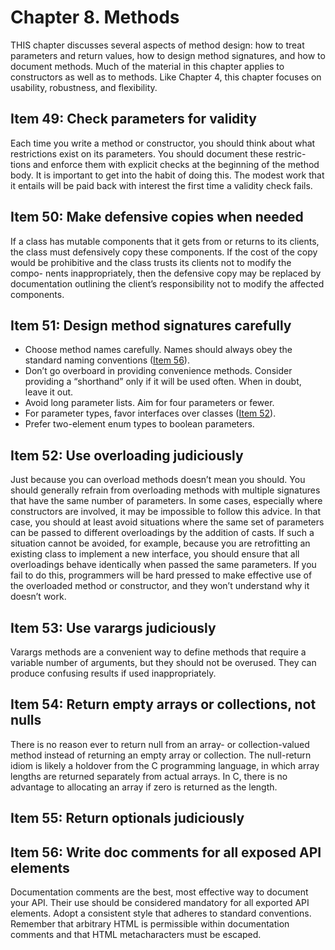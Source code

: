 # Chapter 8. Methods

THIS chapter discusses several aspects of method design: how to treat parameters and return values, how to design method 
signatures, and how to document methods. Much of the material in this chapter applies to constructors as well as to 
methods. Like Chapter 4, this chapter focuses on usability, robustness, and flexibility.

## Item 49: Check parameters for validity

Each time you write a method or constructor, you should think about what restrictions exist on its parameters. You should document these restric- tions and enforce them with explicit checks at the beginning of the method body. It is important to get into the habit of doing this. The modest work that it entails will be paid back with interest the first time a validity check fails.

## Item 50: Make defensive copies when needed

If a class has mutable components that it gets from or returns to its clients, the class must defensively copy these components. If the cost of the copy would be prohibitive and the class trusts its clients not to modify the compo- nents inappropriately, then the defensive copy may be replaced by documentation outlining the client’s responsibility not to modify the affected components.

## Item 51: Design method signatures carefully

- Choose method names carefully. Names should always obey the standard naming conventions ([Item 56](chapter-8.md#item-56-adhere-to-generally-accepted-naming-conventions)).
- Don’t go overboard in providing convenience methods. Consider providing a “shorthand” only if it will be used often. When in doubt, leave it out.
- Avoid long parameter lists. Aim for four parameters or fewer.
- For parameter types, favor interfaces over classes ([Item 52](chapter-8.md#item-52-refer-to-objects-by-their-interfaces)).
- Prefer two-element enum types to boolean parameters.

## Item 52: Use overloading judiciously

Just because you can overload methods doesn’t mean you should. You should generally refrain from overloading methods with multiple signatures that have the same number of parameters. In some cases, especially where constructors are involved, it may be impossible to follow this advice. In that case, you should at least avoid situations where the same set of parameters can be passed to different overloadings by the addition of casts. If such a situation cannot be avoided, for example, because you are retrofitting an existing class to implement a new interface, you should ensure that all overloadings behave identically when passed the same parameters. If you fail to do this, programmers will be hard pressed to make effective use of the overloaded method or constructor, and they won’t understand why it doesn’t work.

## Item 53: Use varargs judiciously

Varargs methods are a convenient way to define methods that require a variable number of arguments, but they should not be overused. They can produce confusing results if used inappropriately.

## Item 54: Return empty arrays or collections, not nulls

There is no reason ever to return null from an array- or collection-valued method instead of returning an empty array or collection. The null-return idiom is likely a holdover from the C programming language, in which array lengths are returned separately from actual arrays. In C, there is no advantage to allocating an array if zero is returned as the length.

## Item 55: Return optionals judiciously

## Item 56: Write doc comments for all exposed API elements

Documentation comments are the best, most effective way to document your API. Their use should be considered mandatory for all exported API elements. Adopt a consistent style that adheres to standard conventions. Remember that arbitrary HTML is permissible within documentation comments and that HTML metacharacters must be escaped.